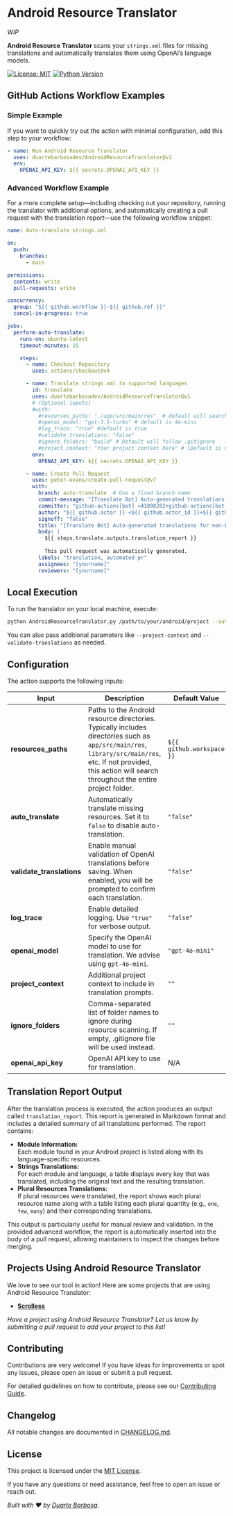 # Android Resource Translator

*WIP*

**Android Resource Translator** scans your `strings.xml` files for missing translations and automatically translates them using OpenAI’s language models.

<!--[![GitHub Action](https://img.shields.io/badge/GitHub%20Action-enabled-brightgreen)](https://github.com/)-->

[![License: MIT](https://img.shields.io/badge/License-MIT-yellow.svg)](LICENSE)
[![Python Version](https://img.shields.io/badge/Python-3.x-blue.svg)](https://www.python.org/)

## GitHub Actions Workflow Examples

### Simple Example

If you want to quickly try out the action with minimal configuration, add this step to your workflow:

```yaml
- name: Run Android Resource Translator
  uses: duartebarbosadev/AndroidResourceTranslator@v1
  env:
    OPENAI_API_KEY: ${{ secrets.OPENAI_API_KEY }}
```

### Advanced Workflow Example

For a more complete setup—including checking out your repository, running the translator with additional options, and automatically creating a pull request with the translation report—use the following workflow snippet:

```yaml
name: Auto-translate strings.xml

on:
  push:
    branches:
      - main

permissions:
  contents: write
  pull-requests: write

concurrency:
  group: "${{ github.workflow }}-${{ github.ref }}"
  cancel-in-progress: true

jobs:
  perform-auto-translate:
    runs-on: ubuntu-latest
    timeout-minutes: 15

    steps:
      - name: Checkout Repository
        uses: actions/checkout@v4

      - name: Translate strings.xml to supported languages
        id: translate
        uses: duartebarbosadev/AndroidResourceTranslator@v1
        # (Optional inputs)
        #with:
          #resources_paths: "./app/src/main/res"  # default will search entire project
          #openai_model: "gpt-3.5-turbo" # default is 4o-mini
          #log_trace: "true" #default is true
          #validate_translations: "false"
          #ignore_folders: "build" # Default will follow .gitignore
          #project_context: "Your project context here" # (Default is no context)
        env:
          OPENAI_API_KEY: ${{ secrets.OPENAI_API_KEY }}

      - name: Create Pull Request
        uses: peter-evans/create-pull-request@v7
        with:
          branch: auto-translate  # Use a fixed branch name
          commit-message: "[Translate Bot] Auto-generated translations for non-English languages"
          committer: "github-actions[bot] <41898282+github-actions[bot]@users.noreply.github.com>"
          author: "${{ github.actor }} <${{ github.actor_id }}+${{ github.actor }}@users.noreply.github.com>"
          signoff: "false"
          title: "[Translate Bot] Auto-generated translations for non-English languages"
          body: |  
            ${{ steps.translate.outputs.translation_report }}
  
            This pull request was automatically generated.
          labels: "translation, automated pr"
          assignees: "[yourname]"
          reviewers: "[yourname]"
```

## Local Execution

To run the translator on your local machine, execute:

```bash
python AndroidResourceTranslator.py /path/to/your/android/project --auto-translate
```

You can also pass additional parameters like `--project-context` and `--validate-translations` as needed.

## Configuration

The action supports the following inputs:

| Input                   | Description                                                                                                                                                                                                                                    | Default Value                  | Optional | Example                                                                |
| ----------------------- | ---------------------------------------------------------------------------------------------------------------------------------------------------------------------------------------------------------------------------------------------- | ------------------------------ | -------- | ---------------------------------------------------------------------- |
| **resources_paths**     | Paths to the Android resource directories. Typically includes directories such as `app/src/main/res`, `library/src/main/res`, etc. If not provided, this action will search throughout the entire project folder.                         | `${{ github.workspace }}`      | Yes      | `./app/src/main/res, ./library/src/main/res, ./feature/src/main/res`   |
| **auto_translate**      | Automatically translate missing resources. Set it to `false` to disable auto-translation.                                                                                                                                                        | `"false"`                      | Yes      | `"true"` or `"false"`                                                  |
| **validate_translations** | Enable manual validation of OpenAI translations before saving. When enabled, you will be prompted to confirm each translation.                                                                                                                   | `"false"`                      | Yes      | `"true"` or `"false"`                                                  |
| **log_trace**           | Enable detailed logging. Use `"true"` for verbose output.                                                                                                                                                                                     | `"false"`                      | Yes      | `"true"`                                                               |
| **openai_model**        | Specify the OpenAI model to use for translation. We advise using `gpt-4o-mini`.                                                                                                                                                                 | `"gpt-4o-mini"`                | Yes      | `"gpt-3.5-turbo"`, `"gpt-4o"`                                            |
| **project_context**     | Additional project context to include in translation prompts.                                                                                                                                                                                 | `""`                           | Yes      | `"Android launcher application"`                                       |
| **ignore_folders**      | Comma-separated list of folder names to ignore during resource scanning. If empty, .gitignore file will be used instead.                                                                                                                     | `""`                           | Yes      | `"build,temp,cache"`                                                   |
| **openai_api_key**      | OpenAI API key to use for translation.                                                                                                                                                                                                         | N/A                            | Yes      |                                                                        |

## Translation Report Output

After the translation process is executed, the action produces an output called `translation_report`. This report is generated in Markdown format and includes a detailed summary of all translations performed. The report contains:

- **Module Information:**  
  Each module found in your Android project is listed along with its language-specific resources.
- **Strings Translations:**  
  For each module and language, a table displays every key that was translated, including the original text and the resulting translation.
- **Plural Resources Translations:**  
  If plural resources were translated, the report shows each plural resource name along with a table listing each plural quantity (e.g., `one`, `few`, `many`) and their corresponding translations.

This output is particularly useful for manual review and validation. In the provided advanced workflow, the report is automatically inserted into the body of a pull request, allowing maintainers to inspect the changes before merging.

## Projects Using Android Resource Translator

We love to see our tool in action! Here are some projects that are using Android Resource Translator:

- **[Scrolless](https://github.com/duartebarbosadev/Scrolless/)**

*Have a project using Android Resource Translator? Let us know by submitting a pull request to add your project to this list!*

## Contributing

Contributions are very welcome! If you have ideas for improvements or spot any issues, please open an issue or submit a pull request.

For detailed guidelines on how to contribute, please see our [Contributing Guide](.github/CONTRIBUTING).

## Changelog

All notable changes are documented in [CHANGELOG.md](./CHANGELOG.md).

## License

This project is licensed under the [MIT License](./LICENSE).

If you have any questions or need assistance, feel free to open an issue or reach out.

*Built with ❤️ by [Duarte Barbosa](https://github.com/duartebarbosadev).*